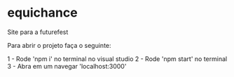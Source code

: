 # equichance
Site para a futurefest

Para abrir o projeto faça o seguinte:

1 - Rode 'npm i' no terminal no visual studio
2 - Rode 'npm start' no terminal
3 - Abra em um navegar 'localhost:3000'